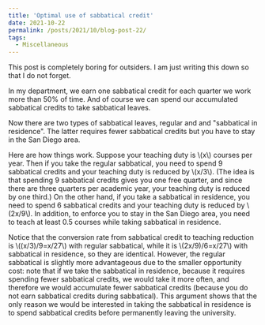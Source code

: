 ```yaml
---
title: 'Optimal use of sabbatical credit'
date: 2021-10-22
permalink: /posts/2021/10/blog-post-22/
tags:
  - Miscellaneous
---
```


This post is completely boring for outsiders. I am just writing this down so that I do not forget.

In my department, we earn one sabbatical credit for each quarter we work more than 50% of time. And of course we can spend our accumulated sabbatical credits to take sabbatical leaves.

Now there are two types of sabbatical leaves, regular and and "sabbatical in residence". The latter requires fewer sabbatical credits but you have to stay in the San Diego area.

Here are how things work. Suppose your teaching duty is \\(x\\) courses per year. Then if you take the regular sabbatical, you need to spend 9 sabbatical credits and your teaching duty is reduced by \\(x/3\\). (The idea is that spending 9 sabbatical credits gives you one free quarter, and since there are three quarters per academic year, your teaching duty is reduced by one third.) On the other hand, if you take a sabbatical in residence, you need to spend 6 sabbatical credits and your teaching duty is reduced by \\(2x/9\\). In addition, to enforce you to stay in the San Diego area, you need to teach at least 0.5 courses while taking sabbatical in residence.

Notice that the conversion rate from sabbatical credit to teaching reduction is \\((x/3)/9=x/27\\) with regular sabbatical, while it is \\(2x/9)/6=x/27\\) with sabbatical in residence, so they are identical. However, the regular sabbatical is slightly more advantageous due to the smaller opportunity cost: note that if we take the sabbatical in residence, because it requires spending fewer sabbatical credits, we would take it more often, and therefore we would accumulate fewer sabbatical credits (because you do not earn sabbatical credits during sabbatical). This argument shows that the only reason we would be interested in taking the sabbatical in residence is to spend sabbatical credits before permanently leaving the university.
